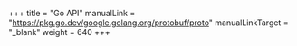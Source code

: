 
+++
title = "Go API"
manualLink = "https://pkg.go.dev/google.golang.org/protobuf/proto"
manualLinkTarget = "_blank"
weight = 640
+++
```
